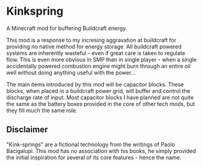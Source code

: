 Kinkspring
==========

A Minecraft mod for buffering Buildcraft energy.

This mod is a response to my incresing aggravation at buildcraft for providing no native method for energy storage. All
buildcraft powered systems are inherently wasteful - even if great care is taken to regulate flow. This is even more
obvious in SMP than in single player - when a single accidentally powered combustion engine might burn through an entire
oil well without doing anything useful with the power...

The main items introduced by this mod will be capacitor blocks. These blocks, when placed in a buildcraft power grid,
will buffer and control the discharge rate of input. Most capacitor blocks I have planned are not quite the same as
the battery boxes provided in the core of other tech mods, but they fill much the same role.

Disclaimer
----------

"Kink-springs" are a fictional technology from the writings of Paolo Bacigalupi. This mod has no association with his
books, he simply provided the initial inspiration for several of its core features - hence the name.